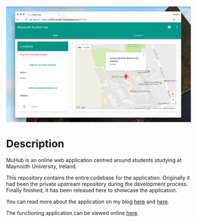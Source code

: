 
![](public/app/imgs/map.png)

# Description

MuHub is an online web application centred around students studying at Maynooth University, Ireland.

This repository contains the entire codebase for the application. Originally it had been the private upstream repository during the development process. Finally finished, it has been released here to showcase the application.

You can read more about the application on my blog [here](http://www.gregorykelleher.com/blog/angularjs_project) and [here](http://gregorykelleher.com/blog/angularjs_project_2).

The functioning application can be viewed online [here](https://cs353-project.firebaseapp.com/).
